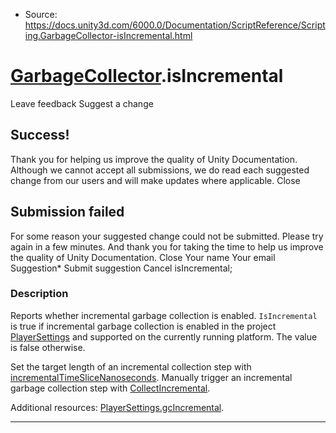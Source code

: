 * Source: https://docs.unity3d.com/6000.0/Documentation/ScriptReference/Scripting.GarbageCollector-isIncremental.html

#  [GarbageCollector](https://docs.unity3d.com/6000.0/Documentation/ScriptReference/Scripting.GarbageCollector.html).isIncremental
Leave feedback
Suggest a change
## Success!
Thank you for helping us improve the quality of Unity Documentation. Although we cannot accept all submissions, we do read each suggested change from our users and will make updates where applicable.
Close
## Submission failed
For some reason your suggested change could not be submitted. Please <a>try again</a> in a few minutes. And thank you for taking the time to help us improve the quality of Unity Documentation.
Close
Your name Your email Suggestion* Submit suggestion
Cancel
isIncremental; 
### Description
Reports whether incremental garbage collection is enabled.
`IsIncremental` is true if incremental garbage collection is enabled in the project [PlayerSettings](https://docs.unity3d.com/6000.0/Documentation/ScriptReference/PlayerSettings.html) and supported on the currently running platform. The value is false otherwise.  
  
Set the target length of an incremental collection step with [incrementalTimeSliceNanoseconds](https://docs.unity3d.com/6000.0/Documentation/ScriptReference/Scripting.GarbageCollector-incrementalTimeSliceNanoseconds.html). Manually trigger an incremental garbage collection step with [CollectIncremental](https://docs.unity3d.com/6000.0/Documentation/ScriptReference/Scripting.GarbageCollector.CollectIncremental.html).  
  
Additional resources: [PlayerSettings.gcIncremental](https://docs.unity3d.com/6000.0/Documentation/ScriptReference/PlayerSettings-gcIncremental.html).
* * *
